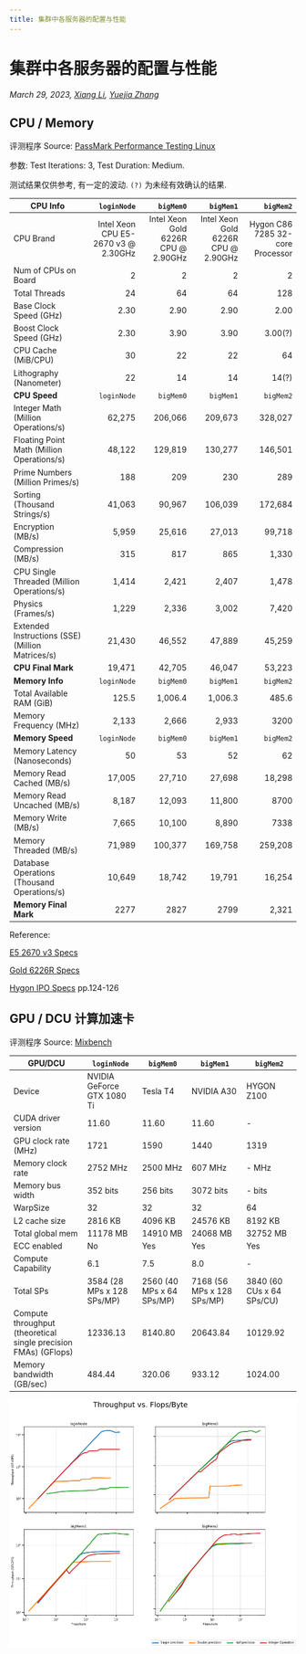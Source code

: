```yaml
---
title: 集群中各服务器的配置与性能
---
```


# 集群中各服务器的配置与性能

*March 29, 2023, [Xiang Li](mailto:646873166@qq.com), [Yuejia Zhang](mailto:yuejiazhang21@m.fudan.edu.cn)*

## CPU / Memory
评测程序 Source: [PassMark Performance Testing Linux](https://www.passmark.com/products/pt_linux/)

参数: Test Iterations: 3, Test Duration: Medium.

测试结果仅供参考, 有一定的波动. `(?)` 为未经有效确认的结果.

|**CPU Info** |`loginNode`|`bigMem0`|`bigMem1`|`bigMem2`|
|--|--:|--:|--:|--:|
|CPU Brand|Intel Xeon CPU E5-2670 v3 @ 2.30GHz|Intel Xeon Gold 6226R CPU @ 2.90GHz|Intel Xeon Gold 6226R CPU @ 2.90GHz|Hygon C86 7285 32-core Processor|
|Num of CPUs on Board                                     | 2  | 2  | 2  | 2 |
|Total Threads                                           | 24 | 64 | 64 | 128 |
|Base Clock Speed (GHz)                                  | 2.30 | 2.90 | 2.90 | 2.00 |
|Boost Clock Speed (GHz)                                 | 2.30 | 3.90 | 3.90 | 3.00(?) |
|CPU Cache (MiB/CPU)                                     | 30 | 22 | 22 | 64 |
|Lithography (Nanometer)                                 | 22 | 14 | 14 | 14(?) |
|**CPU Speed** |`loginNode`|`bigMem0`|`bigMem1`|`bigMem2`|
|Integer Math (Million Operations/s)                     |62,275 |206,066 |209,673 |328,027 |
|Floating Point Math (Million Operations/s)              |48,122 |129,819 |130,277 |146,501 |
|Prime Numbers (Million Primes/s)                        |188 |209 |230 |289 |
|Sorting (Thousand Strings/s)                            |41,063 |90,967|106,039 |172,684 |
|Encryption (MB/s)                                       |5,959 |25,616 |27,013 |99,718 |
|Compression (MB/s)                                      |315 |817 |865 |1,330 |
|CPU Single Threaded (Million Operations/s)              |1,414 |2,421 |2,407 |1,478 |
|Physics (Frames/s)                                      |1,229 |2,336 |3,002 |7,420 |
|Extended Instructions (SSE) (Million Matrices/s)        |21,430 |46,552 |47,889 |45,259 |
|**CPU Final Mark**                                      |19,471 | 42,705 | 46,047 |53,223 |
| **Memory Info** |`loginNode`|`bigMem0`|`bigMem1`|`bigMem2`|
|Total Available RAM (GiB)                   |125.5 |1,006.4 |1,006.3 |485.6 |
|Memory Frequency (MHz)                      |2,133 | 2,666 | 2,933 | 3200 |
| **Memory Speed** |`loginNode`|`bigMem0`|`bigMem1`|`bigMem2`|
|Memory Latency (Nanoseconds)                |50 |53 |52 |62|
|Memory Read Cached (MB/s)                   |17,005 |27,710  |27,698  |18,298 |
|Memory Read Uncached (MB/s)                 |8,187  |12,093  |11,800  |8700  |
|Memory Write (MB/s)                         |7,665  |10,100  |8,890  |7338  |
|Memory Threaded (MB/s)                      |71,989  |100,377  |169,758  |259,208 |
|Database Operations (Thousand Operations/s) |10,649 |18,742 |19,791 |16,254 |
|**Memory Final Mark**                       |2277 | 2827 | 2799 | 2,321 |

Reference:

[E5 2670 v3 Specs](https://ark.intel.com/content/www/us/en/ark/products/81709/intel-xeon-processor-e52670-v3-30m-cache-2-30-ghz.html)

[Gold 6226R Specs](https://ark.intel.com/content/www/us/en/ark/products/199347/intel-xeon-gold-6226r-processor-22m-cache-2-90-ghz.html)

[Hygon IPO Specs](http://static.sse.com.cn/stock/information/c/202203/8c31407852094a259d388fbb535942ca.pdf) pp.124-126

## GPU / DCU 计算加速卡

评测程序 Source: [Mixbench](https://github.com/ekondis/mixbench)

| GPU/DCU |`loginNode`|`bigMem0`|`bigMem1`|`bigMem2`|
|--|--|--|--|--|
|Device              |NVIDIA GeForce GTX 1080 Ti|Tesla T4|NVIDIA A30|HYGON Z100|
|CUDA driver version |11.60|11.60|11.60|-|
|GPU clock rate (MHz)     |1721|1590 |1440 |1319 |
|Memory clock rate   |2752 MHz|2500 MHz|607 MHz|- MHz|
|Memory bus width    |352 bits|256 bits|3072 bits|- bits|
|WarpSize            |32|32|32|64|
|L2 cache size       |2816 KB|4096 KB|24576 KB|8192 KB|
|Total global mem    |11178 MB|14910 MB|24068 MB|32752 MB|
|ECC enabled         |No|Yes|Yes|Yes|
|Compute Capability  |6.1|7.5|8.0|-|
|Total SPs           |3584 (28 MPs x 128 SPs/MP)|2560 (40 MPs x 64 SPs/MP)|7168 (56 MPs x 128 SPs/MP)|3840 (60 CUs x 64 SPs/CU)|
|Compute throughput (theoretical single precision FMAs) (GFlops) |12336.13  |8140.80 |20643.84 |10129.92 |
|Memory bandwidth (GB/sec)   |484.44 |320.06 |933.12 |1024.00 |

![benchmark](/guide/figure/benchmark.png)

